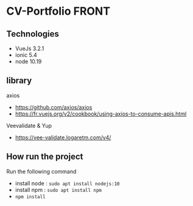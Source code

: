 # **CV-Portfolio **FRONT****

## Technologies

- VueJs 3.2.1
- ionic 5.4
- node 10.19


## library

axios
- https://github.com/axios/axios
- https://fr.vuejs.org/v2/cookbook/using-axios-to-consume-apis.html

Veevalidate & Yup
- https://vee-validate.logaretm.com/v4/ 



## How run the project
Run the following command
- install node : `sudo apt install nodejs:10`
- install npm : `sudo apt install npm`
- `npm install`

